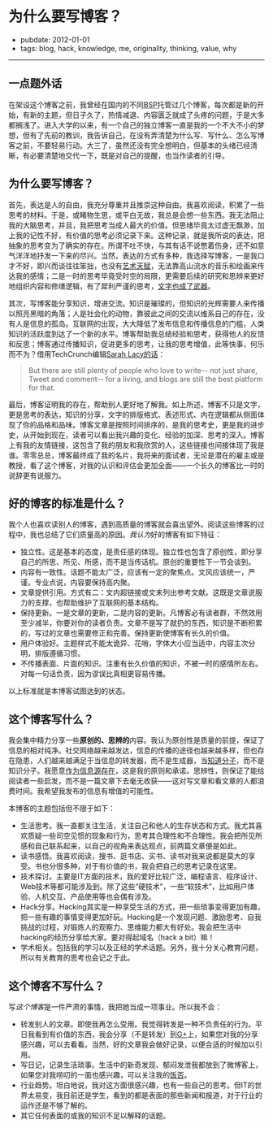 # 为什么要写博客？

- pubdate: 2012-01-01
- tags: blog, hack, knowledge, me, originality, thinking, value, why

---


## 一点题外话

在架设这个博客之前，我曾经在国内的不同<acronym title="Blog Service Provider">BSP</acronym>托管过几个博客，每次都是新的开始，有新的主题，但日子久了，热情减退、内容匮乏就成了头疼的问题，于是大多都搁浅了。进入大学的以来，有一个自己的独立博客一直是我的一个不大不小的梦想，但有了先前的教训，我告诉自己，在没有弄清楚为什么写、写什么、怎么写博客之前，不要轻易行动。大三了，虽然还没有完全想明白，但基本的头绪已经清晰，有必要清楚地交代一下，既是对自己的提醒，也当作读者的引导。

## 为什么要写博客？

首先，表达是人的自由，我充分尊重并且推崇这种自由。我喜欢阅读，积累了一些思考的材料。于是，或睹物生思，或平白无故，我总是会想一些东西。我无法阻止我的大脑思考，并且，我把思考当成人最大的价值。但思绪毕竟太过虚无飘渺，加上我的记性不好，有价值的思考必须记录下来。这种记录，就是我所说的表达，把抽象的思考变为了确实的存在。所谓不吐不快，与其有话不说憋着伤身，还不如意气洋洋地抒发一下来的尽兴。当然，表达的方式有多种，我选择写博客，一是我口才不好，即兴而谈往往笨拙，也没有[艺术天赋](http://hackab.it/2011/12/life-art-and-me/)，无法靠高山流水的音乐和绘画来传达我的感情；二是一时的思考毕竟受时空的局限，更需要后续的研究和思辨来更好地组织内容和修缮逻辑，有了犀利严谨的思考，[文字也成了武器](http://www.baibanbao.net/mylife/our-word-is-our-weapon/)。

其次，写博客能分享知识，增进交流。知识是璀璨的，但知识的光辉需要人来传播以照亮黑暗的角落；人是社会化的动物，靠彼此之间的交流以维系自己的存在，没有人是信息的孤岛。互联网的出现，大大降低了发布信息和传播信息的门槛，人类知识的活跃度到达了一个新的水平。博客帮助我总结经验和思考，获得他人的反馈和反思；博客通过传播知识，促进更多的思考，让我的思考增值，此等快事，何乐而不为？借用TechCrunch编辑[Sarah Lacy的话](http://www.sarahlacy.com/sarahlacy/2011/12/golden-age-of-tech-blogging-done-i-couldnt-disagree-more.html)：

> But there are still plenty of people who love to write-- not just share, Tweet and comment-- for a living, and blogs are still the best platform for that.

最后，博客证明我的存在，帮助别人更好地了解我。如上所述，博客不只是文字，更是思考的表达，知识的分享，文字的排版格式、表述形式、内在逻辑都从侧面体现了你的品格和品味。博客文章是按照时间排序的，是我的思考史，更是我的进步史，从开始到现在，读者可以看出我兴趣的变化、经验的加深、思考的深入。博客上有我的友情链接，这包含了我的朋友和我欣赏的人，这些链接也间接体现了我是谁。零零总总，博客最终成了我的名片，我将来的面试者，无论是潜在的雇主或是教授，看了这个博客，对我的认识和评估会更加全面——一个长久的博客比一时的说辞更有说服力。

## 好的博客的标准是什么？

我个人也喜欢读别人的博客，遇到高质量的博客就会喜出望外。阅读这些博客的过程中，我也总结了它们质量高的原因。*我认为*好的博客有如下特征：

* 独立性。这是基本的态度，是责任感的体现。独立性也包含了原创性，即分享自己的所思、所见、所感，而不是当传话机。原创的重要性下一节会谈到。
* 内容有一致性。话题不能太广泛，应该有一定的聚焦点。文风应该统一，严谨。专业点说，内容要保持高内聚。
* 文章提供引用。方式有二：文内超链接或文末列出参考文献。这既是文章说服力的支撑，也帮助维护了互联网的基本结构。
* 保持更新。一是文章的更新，二是内容的更新。凡博客必有读者群，不然效用至少减半，你要对你的读者负责。文章不是写了就扔的东西，知识是不断积累的，写过的文章也需要修正和完善。保持更新使博客有长久的价值。
* 用户体验好。主题样式不能太诡异、花哨，字体大小应当适中，内容主次分明，排版遵循习惯。
* 不传播表面、片面的知识。注重有长久价值的知识，不被一时的感情所左右。对每一句话负责，因为谬误比真相更容易传播。

以上标准就是本博客试图达到的状态。

## 这个博客写什么？

我会集中精力分享一些<strong>原创的、思辨的</strong>内容。我认为原创性是质量的前提，保证了信息的相对纯净。社交网络越来越发达，信息的传播的途径也越来越多样，但也存在隐患，人们越来越满足于当信息的转发器，而不是生成器，当[知道分子](http://weiwuhui.com/4511.html "知道分子的盛行")，而不是知识分子。我愿意[作为信息源存在](http://www.y0ukn0w.com/index.php/archives/7 "你愿意作为信息源存在吗？")，这是我的原则和承诺。思辨性，则保证了能给阅读者一些启发，而不是一篇文章下去毫无收获——这对写文章和看文章的人都浪费时间。我希望我发布的信息有增值的可能性。

本博客的主题包括但不限于如下：

* 生活思考。我一直都关注生活，关注自己和他人的生存状态和方式。我尤其喜欢质疑一些司空见惯的现象和行为，思考其合理性和不合理性。我会把所见所感和自己联系起来，以自己的视角来表达观点，前两篇文章便是如此。
* 读书感悟。我喜欢阅读，搜书、逛书店、买书、读书对我来说都是莫大的享受。书也分很多种，对于有价值的书，我会把自己的思考记录在这里。
* 技术探讨。主要是IT方面的技术，我的爱好比较广泛，编程语言、程序设计、Web技术等都可能涉及到。除了这些“硬技术”，一些“软技术”，比如用户体验、人机交互、产品使用等也会偶有涉及。
* Hack分享。Hacking其实是一种享受生活的方式，把一些琐事变得更加有趣，把一些有趣的事情变得更加好玩。Hacking是一个发现问题、激励思考、自我挑战的过程，对锻炼人的观察力、思维能力都大有好处。我会把生活中hacking的经历分享给大家。要对得起域名（hack a bit）嘛！
* 学术相关。包括我的学习以及正经的学术话题。另外，我十分关心教育问题，所以有关教育的思考也会记之于此。

## 这个博客不写什么？

写*这个博客*是一件严肃的事情，我把她当成一项事业。所以我不会：

* 转发别人的文章。即使我再怎么受用。我觉得转发是一种不负责任的行为。平日我看到有价值的东西，我会分享（不是转发）到[G+](https://plus.google.com/102257335672389331947 "Google Plus")上，如果您对我的分享感兴趣，可以去看看。当然，好的文章我会做好记录，以便合适的时候加以引用。
* 写日记，记录生活琐事。生活中的新奇发现、郁闷发泄我都放到了微博客上，如果您对我唠叨的一面也感兴趣，可以关注我的[饭否](http://fanfou.com/kavinyao)。
* 行业趋势。坦白地说，我对这方面很感兴趣，也有一些自己的思考。但IT的世界太易变，我目前还是学生，看到的都是表面的那些新闻和报道，对于行业的运作还是不够了解的。
* 其它任何表面的或我的知识不足以解释的话题。

